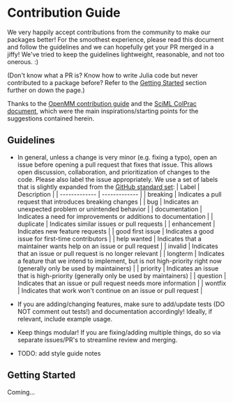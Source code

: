 # Contribution Guide

We very happily accept contributions from the community to make our packages better! For the smoothest experience, please read this document and follow the guidelines and we can hopefully get your PR merged in a jiffy! We've tried to keep the guidelines lightweight, reasonable, and not too onerous. :)

(Don't know what a PR is? Know how to write Julia code but never contributed to a package before? Refer to the [Getting Started](#getting-started) section further on down the page.)

Thanks to the [OpenMM contribution guide](https://github.com/openmm/openmm/blob/master/CONTRIBUTING.md) and the [SciML ColPrac document](http://colprac.sciml.ai), which were the main inspirations/starting points for the suggestions contained herein.

## Guidelines

* In general, unless a change is very minor (e.g. fixing a typo), open an issue before opening a pull request that fixes that issue. This allows open discussion, collaboration, and prioritization of changes to the code. Please also label the issue appropriately. We use a set of labels that is slightly expanded from the [GitHub standard set](https://docs.github.com/en/github/managing-your-work-on-github/managing-labels#about-default-labels):
| Label            | Description                                                                                                                 |
| -------------    | -------------                                                                                                               |
| breaking         | Indicates a pull request that introduces breaking changes                                                                   |
| bug              | Indicates an unexpected problem or unintended behavior                                                                      |
| documentation    | Indicates a need for improvements or additions to documentation                                                             |
| duplicate        | Indicates similar issues or pull requests                                                                                   |
| enhancement      | Indicates new feature requests                                                                                              |
| good first issue | Indicates a good issue for first-time contributors                                                                          |
| help wanted      | Indicates that a maintainer wants help on an issue or pull request                                                          |
| invalid          | Indicates that an issue or pull request is no longer relevant                                                               |
| longterm         | Indicates a feature that we intend to implement, but is not high-priority right now (generally only be used by maintainers) |
| priority         | Indicates an issue that is high-priority (generally only be used by maintainers)                                            |
| question         | Indicates that an issue or pull request needs more information                                                              |
| wontfix          | Indicates that work won't continue on an issue or pull request                                                              |

* If you are adding/changing features, make sure to add/update tests (DO NOT comment out tests!) and documentation accordingly! Ideally, if relevant, include example usage.
* Keep things modular! If you are fixing/adding multiple things, do so via separate issues/PR's to streamline review and merging.
* TODO: add style guide notes

## Getting Started

Coming...
